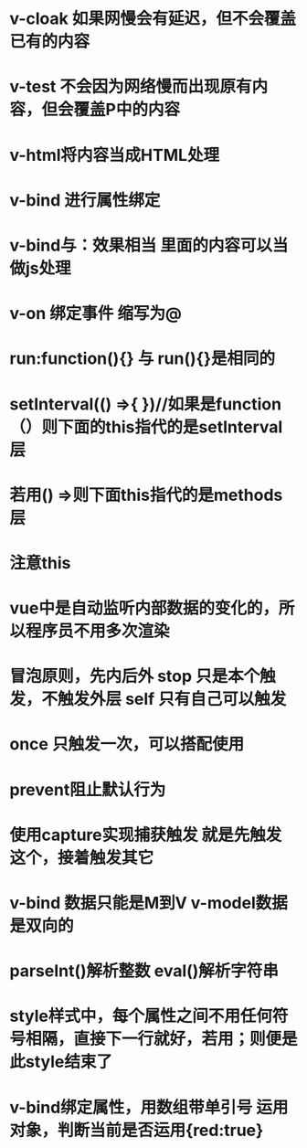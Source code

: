 # v-cloak 如果网慢会有延迟，但不会覆盖已有的内容
# v-test 不会因为网络慢而出现原有内容，但会覆盖P中的内容
# v-html将内容当成HTML处理
# v-bind 进行属性绑定
# v-bind与：效果相当   里面的内容可以当做js处理
# v-on 绑定事件  缩写为@
# run:function(){}  与 run(){}是相同的
# setInterval(() =>{     })//如果是function（）则下面的this指代的是setInterval层   
# 若用() =>则下面this指代的是methods层 
# 注意this
# vue中是自动监听内部数据的变化的，所以程序员不用多次渲染
# 冒泡原则，先内后外  stop 只是本个触发，不触发外层 self 只有自己可以触发
# once 只触发一次，可以搭配使用
# prevent阻止默认行为
# 使用capture实现捕获触发 就是先触发这个，接着触发其它
# v-bind 数据只能是M到V     v-model数据是双向的
# parseInt()解析整数  eval()解析字符串
# style样式中，每个属性之间不用任何符号相隔，直接下一行就好，若用；则便是此style结束了
# v-bind绑定属性，用数组带单引号   运用对象，判断当前是否运用{red:true}
# 
# 
# 
# 
# 
# 
# 
# 
# 
# 
# 
# 